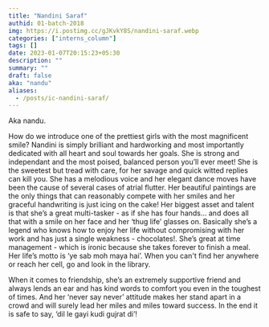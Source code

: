 ```yaml
---
title: "Nandini Saraf"
authid: 01-batch-2018
img: https://i.postimg.cc/gJKvkY8S/nandini-saraf.webp
categories: ["interns_column"]
tags: []
date: 2023-01-07T20:15:23+05:30
description: ""
summary: ""
draft: false
aka: "nandu"
aliases:
  - /posts/ic-nandini-saraf/
---
```


Aka nandu.

How do we introduce one of the prettiest girls with the most magnificent smile? Nandini is simply brilliant and hardworking and most importantly dedicated with all heart and soul towards her goals. She is strong and independant and the most poised, balanced person you’ll ever meet! She is the sweetest but tread with care, for her savage and quick witted replies can kill you. She has a melodious voice and her elegant dance moves have been the cause of several cases of atrial flutter. Her beautiful paintings are the only things that can reasonably compete with her smiles and her graceful handwriting is just icing on the cake! Her biggest asset and talent is that she’s a great multi-tasker - as if she has four hands… and does all that with a smile on her face and her ‘thug life’ glasses on. Basically she’s a legend who knows how to enjoy her life without compromising with her work and has just a single weakness - chocolates!. She’s great at time management - which is ironic because she takes forever to finish a meal. Her life’s motto is ‘ye sab moh maya hai’. When you can't find her anywhere or reach her cell, go and look in the library.

When it comes to friendship, she’s an extremely supportive friend and always lends an ear and has kind words to comfort you even in the toughest of times. And her ‘never say never’ attitude makes her stand apart in a crowd and will surely lead her miles and miles toward success. In the end it is safe to say, ‘dil le gayi kudi gujrat di’!
